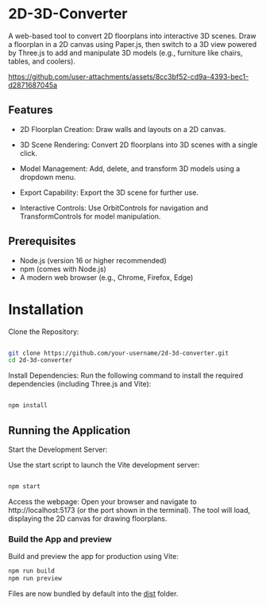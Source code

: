 # 2D-3D-Converter

A web-based tool to convert 2D floorplans into interactive 3D scenes. Draw a floorplan in a 2D canvas using Paper.js, then switch to a 3D view powered by Three.js to add and manipulate 3D models (e.g., furniture like chairs, tables, and coolers).


https://github.com/user-attachments/assets/8cc3bf52-cd9a-4393-bec1-d2871687045a


## Features

- 2D Floorplan Creation: Draw walls and layouts on a 2D canvas.

- 3D Scene Rendering: Convert 2D floorplans into 3D scenes with a single click.

- Model Management: Add, delete, and transform 3D models using a dropdown menu.

- Export Capability: Export the 3D scene for further use.

- Interactive Controls: Use OrbitControls for navigation and TransformControls for model manipulation.

## Prerequisites

- Node.js (version 16 or higher recommended)
- npm (comes with Node.js)
- A modern web browser (e.g., Chrome, Firefox, Edge)

# Installation

Clone the Repository:

```bash

git clone https://github.com/your-username/2d-3d-converter.git
cd 2d-3d-converter
```

Install Dependencies:
Run the following command to install the required dependencies (including Three.js and Vite):

```bash

npm install
```

## Running the Application

Start the Development Server:

Use the start script to launch the Vite development server:
```bash

npm start
```

Access the webpage:
Open your browser and navigate to http://localhost:5173 (or the port shown in the terminal). The tool will load, displaying the 2D canvas for drawing floorplans.

### Build the App and preview

Build and preview the app for production using Vite:
```bash
npm run build
npm run preview
```
Files are now bundled by default into the [dist](/dist/) folder.